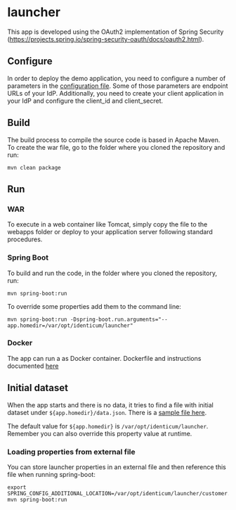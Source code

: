 # launcher
This app is developed using the OAuth2 implementation of Spring Security (https://projects.spring.io/spring-security-oauth/docs/oauth2.html).

## Configure
In order to deploy the demo application, you need to configure a number of parameters in the [configuration file](src/main/resources/application.properties).
Some of those parameters are endpoint URLs of your IdP.
Additionally, you need to create your client application in your IdP and configure the client_id and client_secret.

## Build
The build process to compile the source code is based in Apache Maven.
To create the war file, go to the folder where you cloned the repository and run:

    mvn clean package

## Run

### WAR
To execute in a web container like Tomcat, simply copy the file to the webapps folder or deploy to your application server following standard procedures.

### Spring Boot
To build and run the code, in the folder where you cloned the repository, run:

    mvn spring-boot:run

To override some properties add them to the command line:

    mvn spring-boot:run -Dspring-boot.run.arguments="--app.homedir=/var/opt/identicum/launcher"

### Docker
The app can run a as Docker container.
Dockerfile and instructions documented [here](docker/)

## Initial dataset
When the app starts and there is no data, it tries to find a file with initial dataset under `${app.homedir}/data.json`. There is a [sample file here](/src/main/resources/sample-data.json).

The default value for `${app.homedir}` is `/var/opt/identicum/launcher`. Remember you can also override this property value at runtime.

### Loading properties from external file
You can store launcher properties in an external file and then reference this file when running spring-boot:

    export SPRING_CONFIG_ADDITIONAL_LOCATION=/var/opt/identicum/launcher/customer.properties
    mvn spring-boot:run
